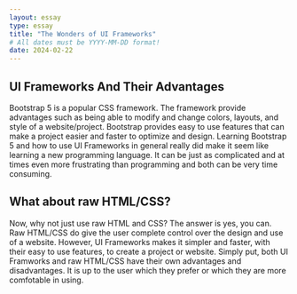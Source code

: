 ```yaml
---
layout: essay
type: essay
title: "The Wonders of UI Frameworks"
# All dates must be YYYY-MM-DD format!
date: 2024-02-22
---
```


## UI Frameworks And Their Advantages
Bootstrap 5 is a popular CSS framework. The framework provide advantages such as being able to modify and change colors, layouts, and style of a website/project. Bootstrap provides easy to use features that can make a project easier and faster to optimize and design. Learning Bootstrap 5 and how to use UI Frameworks in general really did make it seem like learning a new programming language. It can be just as complicated and at times even more frustrating than programming and both can be very time consuming.

## What about raw HTML/CSS?
Now, why not just use raw HTML and CSS? The answer is yes, you can. Raw HTML/CSS do give the user complete control over the design and use of a website. However, UI Frameworks makes it simpler and faster, with their easy to use features, to create a project or website. Simply put, both UI Framworks and raw HTML/CSS have their own advantages and disadvantages. It is up to the user which they prefer or which they are more comfotable in using.

